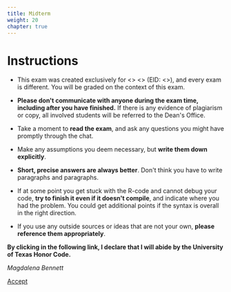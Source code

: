 ```yaml
---
title: Midterm
weight: 20
chapter: true
---
```


# Instructions

- This exam was created exclusively for <<FirstName>> <<LastName>> (EID: <<EID>>), and every exam is different. You will be graded on the context of this exam.

- **Please don't communicate with anyone during the exam time, including after you have finished.** If there is any evidence of plagiarism or copy, all involved students will be referred to the Dean's Office.

- Take a moment to **read the exam**, and ask any questions you might have promptly through the chat.

- Make any assumptions you deem necessary, but **write them down explicitly**.

- **Short, precise answers are always better**. Don't think you have to write paragraphs and paragraphs.

- If at some point you get stuck with the R-code and cannot debug your code, **try to finish it even if it doesn't compile**, and indicate where you had the problem. You could get additional points if the syntax is overall in the right direction.

- If you use any outside sources or ideas that are not your own, **please reference them appropriately**. 


**By clicking in the following link, I declare that I will abide by the University of Texas Honor Code.**


<i>Magdalena Bennett</i>

<a onclick="ga('send', 'event', 'External-Link','click','mc72574_midterm','0','Link');" href="https://sta235.netlify.app/exams/midterm/mc72574/mc72574_midterm.html" target="_blank" class="btn btn-default">Accept<i class="fa-external-link-alt"></i></a> 
